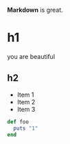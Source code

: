 **Markdown** is great.

# h1
you are beautiful
## h2

- Item 1
- Item 2
- Item 3

```ruby
def foo 
  puts "1"
end
```